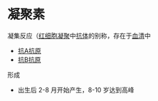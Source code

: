 # 凝聚素

凝集反应（[红细胞凝聚](红细胞凝聚.md)中[抗体](抗体.md)的别称，存在于[血清](血清.md)中
- [抗A抗原](抗A抗原.md)
- [抗B抗原](抗B抗原.md)

形成
- 出生后 2-8 月开始产生，8-10 岁达到高峰
